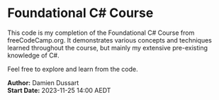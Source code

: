 # Foundational C# Course

This code is my completion of the Foundational C# Course from freeCodeCamp.org. It demonstrates various concepts and techniques learned throughout the course, but mainly my extensive pre-existing knowledge of C#. 

Feel free to explore and learn from the code.

**Author:** Damien Dussart  
**Start Date:** 2023-11-25 14:00 AEDT
